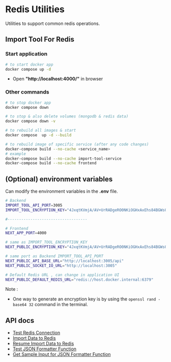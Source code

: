 # Redis Utilities

Utilities to support common redis operations.

## Import Tool For Redis

### Start application

```sh
# to start docker app
docker compose up -d
```

- Open **"http://localhost:4000/"** in browser

### Other commands

```sh
# to stop docker app
docker compose down

# to stop & also delete volumes (mongodb & redis data)
docker compose down -v

# to rebuild all images & start
docker compose  up -d --build

# to rebuild image of specific service (after any code changes)
docker-compose build --no-cache <service_name>
# example
docker-compose build --no-cache import-tool-service
docker-compose build --no-cache frontend
```

## (Optional) environment variables

Can modify the environment variables in the **.env** file.

```sh title="./.env"
# Backend
IMPORT_TOOL_API_PORT=3005
IMPORT_TOOL_ENCRYPTION_KEY="4JxqtKVmjA/AV+UrRADgeRO0NKiOGHxAxEhs84BGWsQ="

#-----------------------------------

# Frontend
NEXT_APP_PORT=4000

# same as IMPORT_TOOL_ENCRYPTION_KEY
NEXT_PUBLIC_ENCRYPTION_KEY="4JxqtKVmjA/AV+UrRADgeRO0NKiOGHxAxEhs84BGWsQ="

# same port as Backend IMPORT_TOOL_API_PORT
NEXT_PUBLIC_API_BASE_URL="http://localhost:3005/api"
NEXT_PUBLIC_SOCKET_IO_URL="http://localhost:3005"

# Default Redis URL , can change in application UI
NEXT_PUBLIC_DEFAULT_REDIS_URL="redis://host.docker.internal:6379"
```

Note :

- One way to generate an encryption key is by using the `openssl rand -base64 32` command in the terminal.

## API docs

- [Test Redis Connection](./docs/api/test-redis-connection.md)
- [Import Data to Redis](./docs/api/import-data-to-redis.md)
- [Resume Import Data to Redis](./docs/api/resume-import-data-to-redis.md)
- [Test JSON Formatter Function](./docs/api/test-json-formatter-fn.md)
- [Get Sample Input for JSON Formatter Function ](./docs/api/get-sample-input-for-json-formatter-fn.md)
